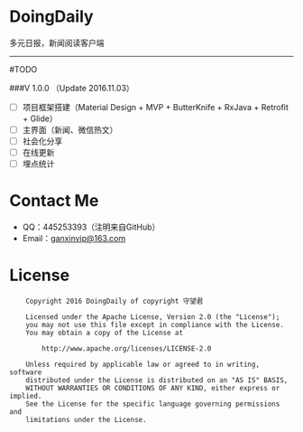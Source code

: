 # DoingDaily
多元日报，新闻阅读客户端

---

#TODO

###V 1.0.0 （Update 2016.11.03）

- [ ] 项目框架搭建（Material Design + MVP + ButterKnife + RxJava + Retrofit + Glide）
- [ ] 主界面（新闻、微信热文） 
- [ ] 社会化分享
- [ ] 在线更新
- [ ] 埋点统计

# Contact Me

- QQ：445253393（注明来自GitHub）
- Email：ganxinvip@163.com

# License
   		Copyright 2016 DoingDaily of copyright 守望君

   		Licensed under the Apache License, Version 2.0 (the "License");
   		you may not use this file except in compliance with the License.
   		You may obtain a copy of the License at

       		http://www.apache.org/licenses/LICENSE-2.0

   		Unless required by applicable law or agreed to in writing, software
   		distributed under the License is distributed on an "AS IS" BASIS,
   		WITHOUT WARRANTIES OR CONDITIONS OF ANY KIND, either express or implied.
   		See the License for the specific language governing permissions and
   		limitations under the License.